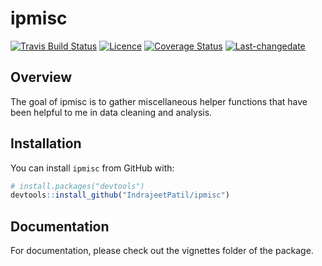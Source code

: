 
<!-- README.md is generated from README.Rmd. Please edit that file -->

# ipmisc

[![Travis Build
Status](https://travis-ci.org/IndrajeetPatil/ipmisc.svg?branch=master)](https://travis-ci.org/IndrajeetPatil/ipmisc)
[![Licence](https://img.shields.io/badge/licence-GPL--2-blue.svg)](https://www.gnu.org/licenses/gpl-2.0.en.html)
[![Coverage
Status](https://img.shields.io/codecov/c/github/IndrajeetPatil/ipmisc/master.svg)](https://codecov.io/github/IndrajeetPatil/ipmisc?branch=master)
[![Last-changedate](https://img.shields.io/badge/last%20change-2018--02--24-yellowgreen.svg)](/commits/master)

## Overview

The goal of ipmisc is to gather miscellaneous helper functions that have
been helpful to me in data cleaning and analysis.

## Installation

You can install `ipmisc` from GitHub with:

``` r
# install.packages("devtools")
devtools::install_github("IndrajeetPatil/ipmisc")
```

## Documentation

For documentation, please check out the vignettes folder of the package.
